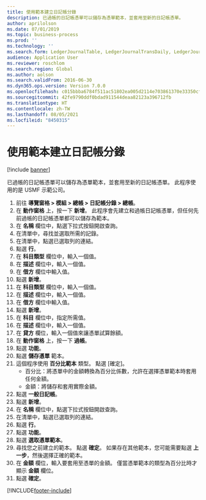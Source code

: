 ```yaml
---
title: 使用範本建立日記帳分錄
description: 已過帳的日記帳憑單可以儲存為憑單範本，並套用至新的日記帳憑單。
author: aprilolson
ms.date: 07/01/2019
ms.topic: business-process
ms.prod: ''
ms.technology: ''
ms.search.form: LedgerJournalTable, LedgerJournalTransDaily, LedgerJournalTransVoucherTemplate
audience: Application User
ms.reviewer: roschlom
ms.search.region: Global
ms.author: aolson
ms.search.validFrom: 2016-06-30
ms.dyn365.ops.version: Version 7.0.0
ms.openlocfilehash: c015bbba6784f511ac51802ea005d2114e703861370e33350cff62b6005d630c
ms.sourcegitcommit: 42fe9790ddf0bdad911544deaa82123a396712fb
ms.translationtype: HT
ms.contentlocale: zh-TW
ms.lasthandoff: 08/05/2021
ms.locfileid: "8450315"
---
```

# <a name="create-a-journal-entry-using-template"></a>使用範本建立日記帳分錄

[!include [banner](../../includes/banner.md)]

已過帳的日記帳憑單可以儲存為憑單範本，並套用至新的日記帳憑單。 此程序使用的是 USMF 示範公司。

1. 前往 **導覽窗格 > 模組 > 總帳 > 日記帳分錄 > 總帳**。
2. 在 **動作窗格** 上，按一下 **新增**。 此程序會先建立和過帳日記帳憑單，但任何先前過帳的日記帳憑單都可以儲存為範本。  
3. 在 **名稱** 欄位中，點選下拉式按鈕開啟查詢。
4. 在清單中，尋找並選取所需的記錄。
5. 在清單中，點選已選取列的連結。
6. 點選 **行**。
7. 在 **科目類型** 欄位中，輸入一個值。
8. 在 **描述** 欄位中，輸入一個值。
9. 在 **借方** 欄位中輸入值。
10. 點選 **新增**。
11. 在 **科目類型** 欄位中，輸入一個值。
12. 在 **描述** 欄位中，輸入一個值。
13. 在 **借方** 欄位中輸入值。
14. 點選 **新增**。
14. 在 **科目** 欄位中，指定所需值。
15. 在 **描述** 欄位中，輸入一個值。
16. 在 **貸方** 欄位，輸入一個值來讓憑單試算餘額。
17. 在 **動作窗格** 上，按一下 **過帳**。
18. 點選 **功能**。
19. 點選 **儲存憑單** 範本。
20. 這個程序使用 **百分比範本** 類型。 點選 [確定]。
    - 百分比：將憑單中的金額轉換為百分比係數，允許在選擇憑單範本時套用任何金額。
    - 金額：將儲存和套用實際金額。  
21. 點選 **一般日記帳**。
22. 點選 **新增**。
23. 在 **名稱** 欄位中，點選下拉式按鈕開啟查詢。
24. 在清單中，點選已選取列的連結。
25. 點選 **行**。
26. 點選 **功能**。
27. 點選 **選取憑單範本**。
28. 尋找您之前建立的範本。 點選 **確定**。 如果存在其他範本，您可能需要點選 **上一步**，然後選擇正確的範本。  
29. 在 **金額** 欄位，輸入要套用至憑單的金額。 僅當憑單範本的類型為百分比時才顯示 **金額** 欄位。  
30. 點選 **確定**。



[!INCLUDE[footer-include](../../../includes/footer-banner.md)]